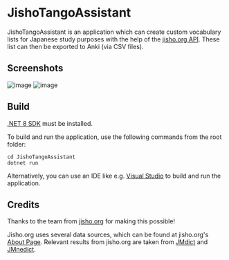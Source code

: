 # JishoTangoAssistant

JishoTangoAssistant is an application which can create custom vocabulary lists for Japanese study purposes with the help of the [jisho.org API](https://jisho.org/forum/54fefc1f6e73340b1f160000-is-there-any-kind-of-search-api). These list can then be exported to Anki (via CSV files).

## Screenshots
![image](https://user-images.githubusercontent.com/46728839/214991881-f010e411-fd4f-4ae5-95d7-4c2391499a20.png)
![image](https://user-images.githubusercontent.com/46728839/214991961-be0e5158-b9ac-4f1e-a3f0-3aec29aba89a.png)

## Build
[.NET 8 SDK](https://dotnet.microsoft.com/download) must be installed.

To build and run the application, use the following commands from the root folder:
```
cd JishoTangoAssistant
dotnet run
```
Alternatively, you can use an IDE like e.g. [Visual Studio](https://visualstudio.microsoft.com/vs/) to build and run the application.

## Credits
Thanks to the team from [jisho.org](https://jisho.org/) for making this possible!

Jisho.org uses several data sources, which can be found at jisho.org's [About Page](https://jisho.org/about). Relevant results from jisho.org are taken from [JMdict](http://www.edrdg.org/wiki/index.php/JMdict-EDICT_Dictionary_Project) and [JMnedict](http://www.edrdg.org/enamdict/enamdict_doc.html).
